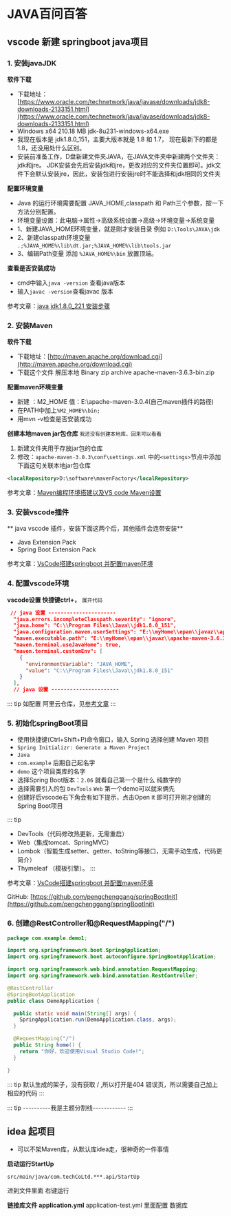 # JAVA百问百答

## vscode 新建 springboot java项目

### 1. 安装javaJDK

**软件下载** 
* 下载地址： [https://www.oracle.com/technetwork/java/javase/downloads/jdk8-downloads-2133151.html](https://www.oracle.com/technetwork/java/javase/downloads/jdk8-downloads-2133151.html)
* Windows x64	210.18 MB  	jdk-8u231-windows-x64.exe
* 我现在版本是 jdk1.8.0_151，主要大版本就是 1.8 和 1.7， 现在最新下的都是1.8，还没用处什么区别。
* 安装前准备工作，D盘新建文件夹JAVA，在JAVA文件夹中新建两个文件夹：jdk和jre。 JDK安装会先后安装jdk和jre，更改对应的文件夹位置即可。jdk文件下会默认安装jre，因此，安装包进行安装jre时不能选择和jdk相同的文件夹

**配置环境变量**

* Java 的运行环境需要配置 JAVA_HOME,classpath 和 Path三个参数，按一下方法分别配置。
* 环境变量设置：此电脑->属性->高级系统设置->高级->环境变量->系统变量
* 1、新建JAVA_HOME环境变量，就是刚才安装目录 例如 `D:\Tools\JAVA\jdk`
* 2、新建classpath环境变量 `.;%JAVA_HOME%\lib\dt.jar;%JAVA_HOME%\lib\tools.jar`
* 3、编辑Path变量 添加 `%JAVA_HOME%\bin` 放置顶端。

**查看是否安装成功**

* cmd中输入`java -version` 查看java版本
* 输入`javac -version`查看javac 版本

参考文章：[java jdk1.8.0_221 安装步骤](https://blog.csdn.net/u010058695/article/details/100983213)

### 2. 安装Maven

**软件下载**

* 下载地址：[http://maven.apache.org/download.cgi](http://maven.apache.org/download.cgi)
* 下载这个文件 解压本地 Binary zip archive	apache-maven-3.6.3-bin.zip

**配置maven环境变量**

* 新建 ：M2_HOME   值：E:\apache-maven-3.0.4(自己maven插件的路径)
* 在PATH中加上`%M2_HOME%\bin;`
* 用mvn -v检查是否安装成功

**创建本地maven jar包仓库** 
`我还没有创建本地库，回来可以看看`

1. 新建文件夹用于存放jar包的仓库
2. 修改：`apache-maven-3.0.3\conf\settings.xml` 中的`<settings>`节点中添加下面这句关联本地jar包仓库

```xml
<localRepository>D:\software\mavenFactory</localRepository>
```


参考文章：[Maven编程环境搭建以及VS code Maven设置](https://blog.csdn.net/jzlswc_7620255/article/details/94590020)
### 3. 安装vscode插件

** java vscode 插件，安装下面这两个后，其他插件会连带安装**

* Java Extension Pack
* Spring Boot Extension Pack

参考文章：[VsCode搭建springboot 并配置maven环境](https://blog.csdn.net/zhanaolu4821/article/details/84873312)
### 4. 配置vscode环境

**vscode设置 快捷键ctrl+，** `展开代码`
```json
 // java 设置 ----------------------
  "java.errors.incompleteClasspath.severity": "ignore",
  "java.home": "C:\\Program Files\\Java\\jdk1.8.0_151",
  "java.configuration.maven.userSettings": "E:\\myHome\\epan\\javaz\\apache-maven-3.6.3\\conf\\settings.xml",
  "maven.executable.path": "E:\\myHome\\epan\\javaz\\apache-maven-3.6.3\\bin\\mvn.cmd",
  "maven.terminal.useJavaHome": true,
  "maven.terminal.customEnv": [
    {
      "environmentVariable": "JAVA_HOME",
      "value": "C:\\Program Files\\Java\\jdk1.8.0_151"
    }
  ],
  // java 设置 ----------------------
```

::: tip
如配置 阿里云仓库，见[参考文章](https://blog.csdn.net/zhanaolu4821/article/details/84873312)
:::

### 5. 初始化springBoot项目

* 使用快捷键(Ctrl+Shift+P)命令窗口，输入 Spring 选择创建 Maven 项目
* `Spring Initializr: Generate a Maven Project`
* `Java`
* `com.example` 后期自己起名字
* `demo` 这个项目类库的名字
* 选择Spring Boot版本：`2.06` 就看自己第一个是什么 纯数字的
* 选择需要引入的包 `DevTools` `Web` 第一个demo可以就来俩先
* 创建好后vscode右下角会有如下提示，点击Open it 即可打开刚才创建的Spring Boot项目

::: tip
* DevTools（代码修改热更新，无需重启）
* Web（集成tomcat、SpringMVC）
* Lombok（智能生成setter、getter、toString等接口，无需手动生成，代码更简介）
* Thymeleaf （模板引擎）。
:::

参考文章：[VsCode搭建springboot 并配置maven环境](https://blog.csdn.net/zhanaolu4821/article/details/84873312)

GitHub: [https://github.com/pengchenggang/springBootInit](https://github.com/pengchenggang/springBootInit)

### 6. 创建@RestController和@RequestMapping("/")

```java
package com.example.demo1;

import org.springframework.boot.SpringApplication;
import org.springframework.boot.autoconfigure.SpringBootApplication;

import org.springframework.web.bind.annotation.RequestMapping;
import org.springframework.web.bind.annotation.RestController;

@RestController
@SpringBootApplication
public class DemoApplication {

  public static void main(String[] args) {
    SpringApplication.run(DemoApplication.class, args);
  }

  @RequestMapping("/")
  public String home() {
    return "你好，欢迎使用Visual Studio Code!";
  }

}
```

::: tip
默认生成的架子，没有获取 / ,所以打开是404 错误页，所以需要自己加上 相应的代码
:::




::: tip 
----------我是主题分割线------------
:::
## idea 起项目

* 可以不架Maven库，从默认库idea走，很神奇的一件事情

**启动运行StartUp**
```
src/main/java/com.techCoLtd.***.api/StartUp
```
进到文件里面 右键运行

**链接库文件 application.yml**
application-test.yml 里面配置 数据库